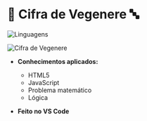# 🔡 Cifra de Vegenere 🔤

![Linguagens](https://img.shields.io/badge/Linguagens-HTML5%20e%20JavaScript-brightgreen)

![Cifra de Vegenere](https://github.com/gucaciolato/vigenere-cipher/raw/main/img/cipher.png) 

* **Conhecimentos aplicados:**
    - HTML5
    - JavaScript
    - Problema matemático
    - Lógica

* **Feito no VS Code**
